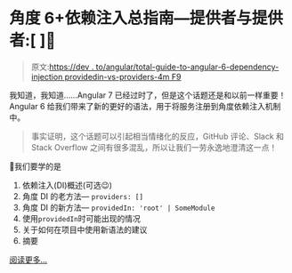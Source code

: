 # 角度 6+依赖注入总指南—提供者与提供者:[ ]💉

> 原文:[https://dev . to/angular/total-guide-to-angular-6-dependency-injection providedin-vs-providers-4m F9](https://dev.to/angular/total-guide-to-angular-6-dependency-injectionprovidedin-vs-providers---4mf9)

我知道，我知道……Angular 7 已经过时了，但是这个话题还是和以前一样重要！Angular 6 给我们带来了新的更好的语法，用于将服务注册到角度依赖注入机制中。

> 事实证明，这个话题可以引起相当情绪化的反应，GitHub 评论、Slack 和 Stack Overflow 之间有很多混乱，所以让我们一劳永逸地澄清这一点！

📖我们要学的是

1.  依赖注入(DI)概述(可选😉)
2.  角度 DI 的老方法— `providers: []`
3.  角度 DI 的新方法— `providedIn: 'root' | SomeModule`
4.  使用`providedIn`时可能出现的情况
5.  关于如何在项目中使用新语法的建议
6.  摘要

[阅读更多...](https://medium.com/@tomastrajan/total-guide-to-angular-6-dependency-injection-providedin-vs-providers-85b7a347b59f)
